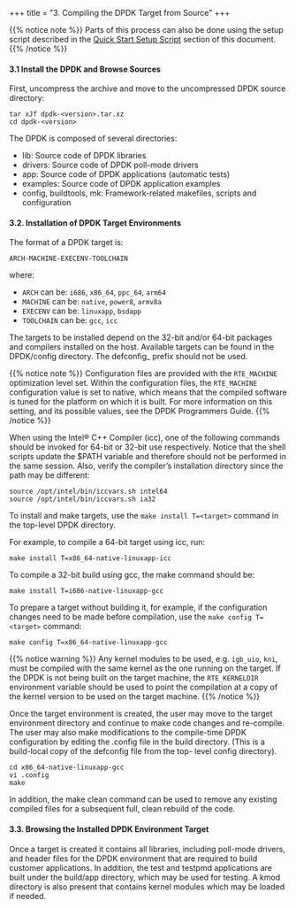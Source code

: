 +++
title = "3. Compiling the DPDK Target from Source"
+++

{{% notice note %}}
Parts of this process can also be done using the setup script described in the [Quick Start Setup Script](http://dpdk.org/doc/guides/linux_gsg/quick_start.html#linux-setup-script) section of this document.
{{% /notice %}}

#### 3.1 Install the DPDK and Browse Sources

First, uncompress the archive and move to the uncompressed DPDK source directory:

```
tar xJf dpdk-<version>.tar.xz
cd dpdk-<version>
```

The DPDK is composed of several directories:

- lib: Source code of DPDK libraries
- drivers: Source code of DPDK poll-mode drivers
- app: Source code of DPDK applications (automatic tests)
- examples: Source code of DPDK application examples
- config, buildtools, mk: Framework-related makefiles, scripts and configuration

#### 3.2. Installation of DPDK Target Environments

The format of a DPDK target is:

```
ARCH-MACHINE-EXECENV-TOOLCHAIN
```

where:

- `ARCH` can be: `i686`, `x86_64`, `ppc_64`, `arm64`
- `MACHINE` can be: `native`, `power8`, `armv8a`
- `EXECENV` can be: `linuxapp`, `bsdapp`
- `TOOLCHAIN` can be: `gcc`, `icc`

The targets to be installed depend on the 32-bit and/or 64-bit packages and compilers installed on the host. Available targets can be found in the DPDK/config directory. The defconfig_ prefix should not be used.

{{% notice note %}}
Configuration files are provided with the `RTE_MACHINE` optimization level set. Within the configuration files, the `RTE_MACHINE` configuration value is set to native, which means that the compiled software is tuned for the platform on which it is built. For more information on this setting, and its possible values, see the DPDK Programmers Guide.
{{% /notice %}}

When using the Intel® C++ Compiler (icc), one of the following commands should be invoked for 64-bit or 32-bit use respectively. Notice that the shell scripts update the $PATH variable and therefore should not be performed in the same session. Also, verify the compiler’s installation directory since the path may be different:

```
source /opt/intel/bin/iccvars.sh intel64
source /opt/intel/bin/iccvars.sh ia32
```

To install and make targets, use the `make install T=<target>` command in the top-level DPDK directory.

For example, to compile a 64-bit target using icc, run:

```
make install T=x86_64-native-linuxapp-icc
```

To compile a 32-bit build using gcc, the make command should be:

```
make install T=i686-native-linuxapp-gcc
```

To prepare a target without building it, for example, if the configuration changes need to be made before compilation, use the `make config T=<target>` command:

```
make config T=x86_64-native-linuxapp-gcc
```

{{% notice warning %}}
Any kernel modules to be used, e.g. `igb_uio`, `kni`, must be compiled with the same kernel as the one running on the target. If the DPDK is not being built on the target machine, the `RTE_KERNELDIR` environment variable should be used to point the compilation at a copy of the kernel version to be used on the target machine.
{{% /notice %}}

Once the target environment is created, the user may move to the target environment directory and continue to make code changes and re-compile. The user may also make modifications to the compile-time DPDK configuration by editing the .config file in the build directory. (This is a build-local copy of the defconfig file from the top- level config directory).

```
cd x86_64-native-linuxapp-gcc
vi .config
make
```

In addition, the make clean command can be used to remove any existing compiled files for a subsequent full, clean rebuild of the code.

#### 3.3. Browsing the Installed DPDK Environment Target

Once a target is created it contains all libraries, including poll-mode drivers, and header files for the DPDK environment that are required to build customer applications. In addition, the test and testpmd applications are built under the build/app directory, which may be used for testing. A kmod directory is also present that contains kernel modules which may be loaded if needed.

